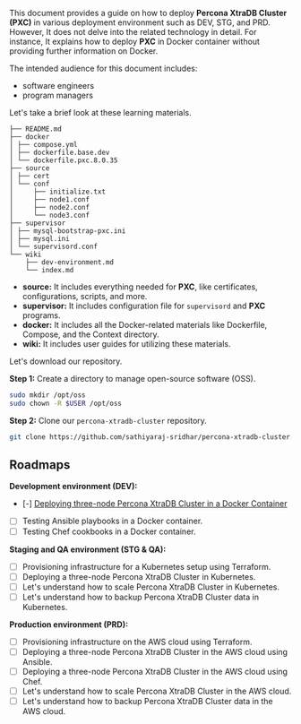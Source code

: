 This document provides a guide on how to deploy **Percona XtraDB Cluster (PXC)** in various deployment environment such as DEV, STG, and PRD. However, It does not delve into the related technology in detail. For instance, It explains how to deploy **PXC** in Docker container without providing further information on Docker.

The intended audience for this document includes:
- software engineers
- program managers

Let's take a brief look at these learning materials.

```
├── README.md
├── docker
│ ├── compose.yml
│ ├── dockerfile.base.dev
│ └── dockerfile.pxc.8.0.35
├── source
│ ├── cert
│ └── conf
│     ├── initialize.txt
│     ├── node1.conf
│     ├── node2.conf
│     └── node3.conf
├── supervisor
│ ├── mysql-bootstrap-pxc.ini
│ ├── mysql.ini
│ └── supervisord.conf
└── wiki
    ├── dev-environment.md
    └── index.md
```
- **source:** It includes everything needed for **PXC**, like certificates, configurations, scripts, and more.
- **supervisor:** It includes configuration file for `supervisord` and **PXC** programs.
- **docker:** It includes all the Docker-related materials like Dockerfile, Compose, and the Context directory.
- **wiki:** It includes user guides for utilizing these materials.

Let's download our repository.

**Step 1:** Create a directory to manage open-source software (OSS).

```bash
sudo mkdir /opt/oss
sudo chown -R $USER /opt/oss
```

**Step 2:** Clone our `percona-xtradb-cluster` repository.

```bash
git clone https://github.com/sathiyaraj-sridhar/percona-xtradb-cluster.git /opt/oss/percona-xtradb-cluster
```

## Roadmaps

**Development environment (DEV):**
- [-] [Deploying three-node Percona XtraDB Cluster in a Docker Container](wiki/dev-environment.md)
- [ ] Testing Ansible playbooks in a Docker container.
- [ ] Testing Chef cookbooks in a Docker container.

**Staging and QA environment (STG & QA):**
- [ ] Provisioning infrastructure for a Kubernetes setup using Terraform.
- [ ] Deploying a three-node Percona XtraDB Cluster in Kubernetes.
- [ ] Let's understand how to scale Percona XtraDB Cluster in Kubernetes.
- [ ] Let's understand how to backup Percona XtraDB Cluster data in Kubernetes.

**Production environment (PRD):**
- [ ] Provisioning infrastructure on the AWS cloud using Terraform.
- [ ] Deploying a three-node Percona XtraDB Cluster in the AWS cloud using Ansible.
- [ ] Deploying a three-node Percona XtraDB Cluster in the AWS cloud using Chef.
- [ ] Let's understand how to scale Percona XtraDB Cluster in the AWS cloud.
- [ ] Let's understand how to backup Percona XtraDB Cluster data in the AWS cloud.
